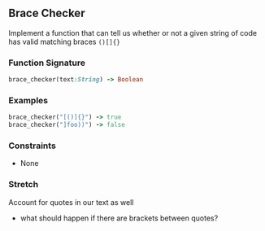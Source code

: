 ## Brace Checker

Implement a function that can tell us whether or not a given string of code has valid matching braces `()[]{}`


### Function Signature

```ruby
brace_checker(text:String) -> Boolean
```

### Examples

```ruby
brace_checker("[()]{}") -> true
brace_checker("]foo))") -> false
```

### Constraints

- None

### Stretch

Account for quotes in our text as well
  - what should happen if there are brackets between quotes?
